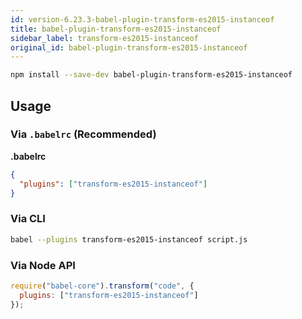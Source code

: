 ```yaml
---
id: version-6.23.3-babel-plugin-transform-es2015-instanceof
title: babel-plugin-transform-es2015-instanceof
sidebar_label: transform-es2015-instanceof
original_id: babel-plugin-transform-es2015-instanceof
---
```


```sh
npm install --save-dev babel-plugin-transform-es2015-instanceof
```

## Usage

### Via `.babelrc` (Recommended)

**.babelrc**

```json
{
  "plugins": ["transform-es2015-instanceof"]
}
```

### Via CLI

```sh
babel --plugins transform-es2015-instanceof script.js
```

### Via Node API

```javascript
require("babel-core").transform("code", {
  plugins: ["transform-es2015-instanceof"]
});
```

